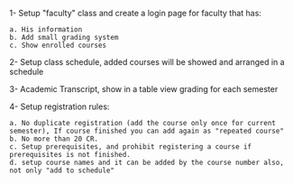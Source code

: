1- Setup "faculty" class and create a login page for faculty that has:

	a. His information
	b. Add small grading system
	c. Show enrolled courses

2- Setup class schedule, added courses will be showed and arranged in a schedule

3- Academic Transcript, show in a table view grading for each semester

4- Setup registration rules:

	a. No duplicate registration (add the course only once for current semester), If course finished you can add again as "repeated course"
	b. No more than 20 CR.
	c. Setup prerequisites, and prohibit registering a course if prerequisites is not finished.
	d. setup course names and it can be added by the course number also, not only "add to schedule"
  
